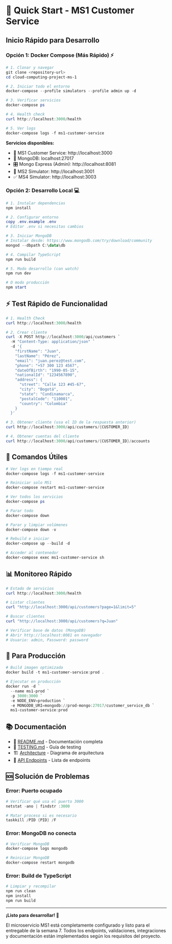 # 🚀 Quick Start - MS1 Customer Service

## Inicio Rápido para Desarrollo

### Opción 1: Docker Compose (Más Rápido) ⚡

```powershell
# 1. Clonar y navegar
git clone <repository-url>
cd cloud-computing-project-ms-1

# 2. Iniciar todo el entorno
docker-compose --profile simulators --profile admin up -d

# 3. Verificar servicios
docker-compose ps

# 4. Health check
curl http://localhost:3000/health

# 5. Ver logs
docker-compose logs -f ms1-customer-service
```

**Servicios disponibles:**
- 🏦 MS1 Customer Service: http://localhost:3000
- 🍃 MongoDB: localhost:27017
- 🎛️ Mongo Express (Admin): http://localhost:8081
- 🔧 MS2 Simulator: http://localhost:3001
- ✅ MS4 Simulator: http://localhost:3003

### Opción 2: Desarrollo Local 💻

```powershell
# 1. Instalar dependencias
npm install

# 2. Configurar entorno
copy .env.example .env
# Editar .env si necesitas cambios

# 3. Iniciar MongoDB
# Instalar desde: https://www.mongodb.com/try/download/community
mongod --dbpath C:\data\db

# 4. Compilar TypeScript
npm run build

# 5. Modo desarrollo (con watch)
npm run dev

# O modo producción
npm start
```

## ⚡ Test Rápido de Funcionalidad

```powershell
# 1. Health Check
curl http://localhost:3000/health

# 2. Crear cliente
curl -X POST http://localhost:3000/api/customers `
  -H "Content-Type: application/json" `
  -d '{
    "firstName": "Juan",
    "lastName": "Pérez",
    "email": "juan.perez@test.com",
    "phone": "+57 300 123 4567",
    "dateOfBirth": "1990-05-15",
    "nationalId": "1234567890",
    "address": {
      "street": "Calle 123 #45-67",
      "city": "Bogotá",
      "state": "Cundinamarca",
      "postalCode": "110001",
      "country": "Colombia"
    }
  }'

# 3. Obtener cliente (usa el ID de la respuesta anterior)
curl http://localhost:3000/api/customers/{CUSTOMER_ID}

# 4. Obtener cuentas del cliente
curl http://localhost:3000/api/customers/{CUSTOMER_ID}/accounts
```

## 🔧 Comandos Útiles

```powershell
# Ver logs en tiempo real
docker-compose logs -f ms1-customer-service

# Reiniciar solo MS1
docker-compose restart ms1-customer-service

# Ver todos los servicios
docker-compose ps

# Parar todo
docker-compose down

# Parar y limpiar volúmenes
docker-compose down -v

# Rebuild e iniciar
docker-compose up --build -d

# Acceder al contenedor
docker-compose exec ms1-customer-service sh
```

## 📊 Monitoreo Rápido

```powershell
# Estado de servicios
curl http://localhost:3000/health

# Listar clientes
curl "http://localhost:3000/api/customers?page=1&limit=5"

# Buscar clientes
curl "http://localhost:3000/api/customers?q=Juan"

# Verificar base de datos (MongoDB)
# Abrir http://localhost:8081 en navegador
# Usuario: admin, Password: password
```

## 🚀 Para Producción

```powershell
# Build imagen optimizada
docker build -t ms1-customer-service:prod .

# Ejecutar en producción
docker run -d `
  --name ms1-prod `
  -p 3000:3000 `
  -e NODE_ENV=production `
  -e MONGODB_URI=mongodb://prod-mongo:27017/customer_service_db `
  ms1-customer-service:prod
```

## 📚 Documentación

- 📖 [README.md](./README.md) - Documentación completa
- 🧪 [TESTING.md](./TESTING.md) - Guía de testing
- 🏗️ [Architecture](#arquitectura) - Diagrama de arquitectura
- 📡 [API Endpoints](#api-endpoints) - Lista de endpoints

## 🆘 Solución de Problemas

### Error: Puerto ocupado
```powershell
# Verificar qué usa el puerto 3000
netstat -ano | findstr :3000

# Matar proceso si es necesario
taskkill /PID {PID} /F
```

### Error: MongoDB no conecta
```powershell
# Verificar MongoDB
docker-compose logs mongodb

# Reiniciar MongoDB
docker-compose restart mongodb
```

### Error: Build de TypeScript
```powershell
# Limpiar y recompilar
npm run clean
npm install
npm run build
```

---

**¡Listo para desarrollar! 🎉**

El microservicio MS1 está completamente configurado y listo para el entregable de la semana 7. Todos los endpoints, validaciones, integraciones y documentación están implementados según los requisitos del proyecto.